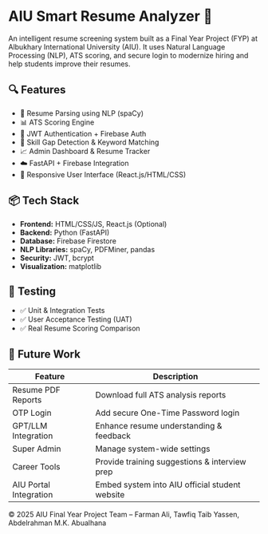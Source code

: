 # AIU Smart Resume Analyzer 🎯

An intelligent resume screening system built as a Final Year Project (FYP) at Albukhary International University (AIU). It uses Natural Language Processing (NLP), ATS scoring, and secure login to modernize hiring and help students improve their resumes.

## 🔍 Features

- 📄 Resume Parsing using NLP (spaCy)
- 📊 ATS Scoring Engine
- 🔐 JWT Authentication + Firebase Auth
- 🧠 Skill Gap Detection & Keyword Matching
- 📈 Admin Dashboard & Resume Tracker
- ☁️ FastAPI + Firebase Integration
- 📱 Responsive User Interface (React.js/HTML/CSS)

## 📦 Tech Stack

- **Frontend:** HTML/CSS/JS, React.js (Optional)
- **Backend:** Python (FastAPI)
- **Database:** Firebase Firestore
- **NLP Libraries:** spaCy, PDFMiner, pandas
- **Security:** JWT, bcrypt
- **Visualization:** matplotlib

## 🧪 Testing

- ✅ Unit & Integration Tests
- ✅ User Acceptance Testing (UAT)
- ✅ Real Resume Scoring Comparison

## 🚀 Future Work

| Feature                   | Description                                                                 |
|--------------------------|-----------------------------------------------------------------------------|
| Resume PDF Reports       | Download full ATS analysis reports                                          |
| OTP Login                | Add secure One-Time Password login                                          |
| GPT/LLM Integration      | Enhance resume understanding & feedback                                     |
| Super Admin              | Manage system-wide settings                                                 |
| Career Tools             | Provide training suggestions & interview prep                               |
| AIU Portal Integration   | Embed system into AIU official student website                              |

© 2025 AIU Final Year Project Team – Farman Ali, Tawfiq Taib Yassen, Abdelrahman M.K. Abualhana
